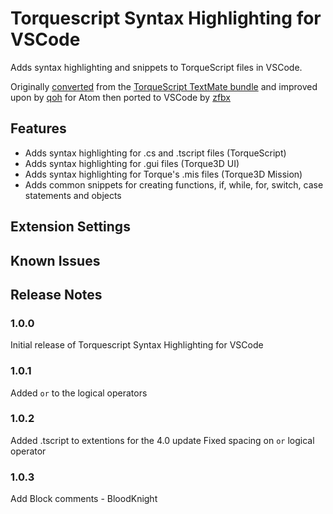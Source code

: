 # Torquescript Syntax Highlighting for VSCode

Adds syntax highlighting and snippets to TorqueScript files in VSCode.

Originally [converted](http://atom.io/docs/latest-converting-a-text-mate-bundle) from the [TorqueScript TextMate bundle](http://mysterycoconut.com/tsmate/) and improved upon by [qoh](https://github.com/qoh/language-torquescript) for Atom then ported to VSCode by [zfbx](https://github.com/zfbx/vscode-torquescript) 

## Features

* Adds syntax highlighting for .cs and .tscript files (TorqueScript)
* Adds syntax highlighting for .gui files (Torque3D UI)
* Adds syntax highlighting for Torque's .mis files (Torque3D Mission)
* Adds common snippets for creating functions, if, while, for, switch, case statements and objects

## Extension Settings

## Known Issues

## Release Notes

### 1.0.0

Initial release of Torquescript Syntax Highlighting for VSCode

### 1.0.1

Added `or` to the logical operators

### 1.0.2

Added .tscript to extentions for the 4.0 update
Fixed spacing on `or` logical operator

### 1.0.3

Add Block comments - BloodKnight
